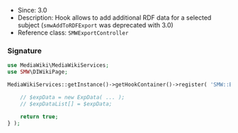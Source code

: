 * Since: 3.0
* Description: Hook allows to add additional RDF data for a selected subject (`smwAddToRDFExport` was deprecated with 3.0)
* Reference class: `SMWExportController`

### Signature

```php
use MediaWiki\MediaWikiServices;
use SMW\DIWikiPage;

MediaWikiServices::getInstance()->getHookContainer()->register( 'SMW::Exporter::Controller::AddExpData', function( DIWikiPage $subject, &$expDataList, $hasRecursionDepth, $withBacklinks ) {

	// $expData = new ExpData( ... );
	// $expDataList[] = $expData;

	return true;
} );
```
